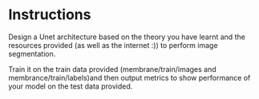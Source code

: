 # Instructions

Design a Unet architecture based on the theory you have learnt and the resources provided (as well as the internet :)) to perform image segmentation. 

Train it on the train data provided (membrane/train/images and membrance/train/labels)and then output metrics to show performance of your model on the test data provided.
